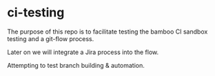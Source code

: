 # ci-testing

The purpose of this repo is to facilitate testing the bamboo CI sandbox testing and a git-flow process.

Later on we will integrate a Jira process into the flow.

Attempting to test branch building & automation.
